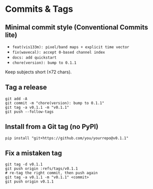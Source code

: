 # Commits & Tags

## Minimal commit style (Conventional Commits lite)
- `feat(vis133m): pixel/band maps + explicit time vector`
- `fix(wavecal): accept 0-based channel index`
- `docs: add quickstart`
- `chore(version): bump to 0.1.1`

Keep subjects short (≤72 chars).

## Tag a release
```
git add -A
git commit -m "chore(version): bump to 0.1.1"
git tag -a v0.1.1 -m "v0.1.1"
git push --follow-tags
```

## Install from a Git tag (no PyPI)
```
pip install "git+https://github.com/you/yourrepo@v0.1.1"
```

## Fix a mistaken tag
```
git tag -d v0.1.1
git push origin :refs/tags/v0.1.1
# re-tag the right commit, then push again
git tag -a v0.1.1 -m "v0.1.1" <commit>
git push origin v0.1.1
```

